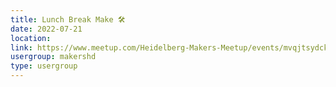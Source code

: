 ```yaml
---
title: Lunch Break Make 🛠️
date: 2022-07-21
location: 
link: https://www.meetup.com/Heidelberg-Makers-Meetup/events/mvqjtsydckbcc/
usergroup: makershd
type: usergroup
---
```

